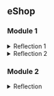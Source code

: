 ## eShop 

### Module 1

<details> 
<summary>Reflection 1</summary>
In short, clean code refers to a program that is easy to develop and adaptable to new features. 
To achieve clean code, we need the motivation to continuously refine the code by following certain best practices.
Below are the clean code principles applied in Exercise 1:

1. Meaningful Names

This means using clear and descriptive variable names so that the code is self-explanatory
(it explains itself without requiring additional comments).

Example:
```java
public Product findProductById(String productId) {
    ...
}
```

This method clearly indicates that it searches for a product by its ID.

2. Functions

For that each function should only perform a single responsibility effectively.

Example:

```java
public Iterator<Product> findAll() {
    ...
}
```
This method retrieves all products without performing any other unrelated operations.
Some other examples like deleting, editing, and creating have each own seperate function and not mixed into one.

3. Comments

Writing good comments does not necessarily make a codebase good. Most of my code does not include comments because it is already self-explanatory.

4. Objects and Data Structures

The details of data structures should not be overly exposed. Instead, data should be abstracted or privated properly.

Example Implementation:
Located in the repository directory, the ProductRepository.java class hides the details of data management. 
Specifically, in the productData list is where all the created product object is stored as of implementing the data structure.

5. Error Handling

Some best practices for error handling include:

a. Using try-catch-finally blocks when necessary.

b. Throwing clear and specific exceptions.

c. Avoiding returning or passing null.

d. and many more

In my program, there are still areas that can be improved. For instance:
```java
public Product findProductById(String productId) {
    return productData.stream().filter(product -> product.getProductId().equals(productId)).findFirst().orElse(null);
}
```  
The findProductById method returns null, which is not considered a best practice.

</details>

<details> 
<summary>Reflection 2</summary>
Unit testing should cover positive and even negative scenarios because it is essential for software development. Achieving 100% of code coverage doesnt mean that my code has no errors or bugs,
since the tests might not cover all possible real world inputs and the code might be covered but not properly validated. So a single method should ideally have multiple test cases covering these different aspects.
Moreover it makes it faster to verify if a method since it doesnt have to be done manually. Overall, adding unit testing and passing all of it makes me believe that my code is more secure rather that not having unit tests.


Creating another functional test suite to verify the number of items in the product list would risk introducing unnecessary code duplication. 
Repeating setup logic and instance variables across multiple test classes increases maintenance effort. A more efficient way would be to extract shared setup logic into a base test class and have individual test suites inherit from it.
Maintaining duplicate code can lead to inconsistencies if one test is updated while the others remain unchanged. Refactoring test cases to use reusable utility methods for common actions like creating and navigating would improve the unit test.
In conclusion, reducing redundancy and centralizing shared logic is what i would implement for a cleaner code.

</details> 

### Module 2

<details> 
<summary>Reflection</summary>

From the beginning, based on ScoreBoard, my test coverage was not even close to 90% so i had to change and improve all the test, mostly using mock. After creating unit test and fixing some of the classed from main, the code was 100% successful. During the CI process i ran into failures after failures. This was proven by GitHub Actions. The issue was that the HTML templates were not being detected correctly. So i had to fix a typo due to case-sensitive naming such as “productList” should’ve been “ProductList” in ProductController.java.



For the implementation of CI/CD workflows, i used module 2 for the reference. I used OSSF scorecard and PMD. Both PMD and OSSF scorecard allows me to check and detect my code incase there are issues needed to be solved. By checking GitHub Actions for test from pushes with ci.yml for Continunois Integration. As for CD, Continuous Deployment, I used Koyeb to deploy the program. I connected Koyeb with GitHub repo using Koyeb’s API access token. Everytime there is a push to my GitHub repo, Koyeb deploys the webservice build for the eshop.

</details>